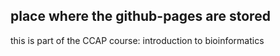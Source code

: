 ## place where the github-pages are stored
this is part of the CCAP course: introduction to bioinformatics

